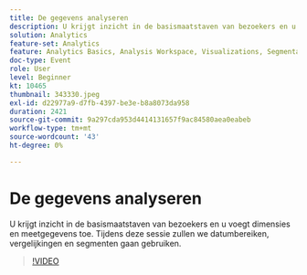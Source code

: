 ```yaml
---
title: De gegevens analyseren
description: U krijgt inzicht in de basismaatstaven van bezoekers en u voegt dimensies en meetgegevens toe.
solution: Analytics
feature-set: Analytics
feature: Analytics Basics, Analysis Workspace, Visualizations, Segmentation, Metrics
doc-type: Event
role: User
level: Beginner
kt: 10465
thumbnail: 343330.jpeg
exl-id: d22977a9-d7fb-4397-be3e-b8a8073da958
duration: 2421
source-git-commit: 9a297cda953d4414131657f9ac84580aea0eabeb
workflow-type: tm+mt
source-wordcount: '43'
ht-degree: 0%

---
```


# De gegevens analyseren

U krijgt inzicht in de basismaatstaven van bezoekers en u voegt dimensies en meetgegevens toe. Tijdens deze sessie zullen we datumbereiken, vergelijkingen en segmenten gaan gebruiken.

>[!VIDEO](https://video.tv.adobe.com/v/343330/?quality=12&learn=on)
